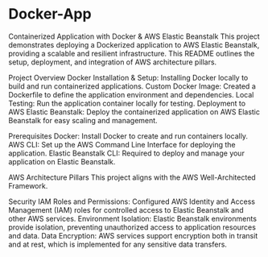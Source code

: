 # Docker-App
Containerized Application with Docker & AWS Elastic Beanstalk
This project demonstrates deploying a Dockerized application to AWS Elastic Beanstalk, providing a scalable and resilient infrastructure. This README outlines the setup, deployment, and integration of AWS architecture pillars.

Project Overview
Docker Installation & Setup: Installing Docker locally to build and run containerized applications.
Custom Docker Image: Created a Dockerfile to define the application environment and dependencies.
Local Testing: Run the application container locally for testing.
Deployment to AWS Elastic Beanstalk: Deploy the containerized application on AWS Elastic Beanstalk for easy scaling and management.

Prerequisites
Docker: Install Docker to create and run containers locally.
AWS CLI: Set up the AWS Command Line Interface for deploying the application.
Elastic Beanstalk CLI: Required to deploy and manage your application on Elastic Beanstalk.

AWS Architecture Pillars
This project aligns with the AWS Well-Architected Framework.

 Security
IAM Roles and Permissions: Configured AWS Identity and Access Management (IAM) roles for controlled access to Elastic Beanstalk and other AWS services.
Environment Isolation: Elastic Beanstalk environments provide isolation, preventing unauthorized access to application resources and data.
Data Encryption: AWS services support encryption both in transit and at rest, which is implemented for any sensitive data transfers.
   
